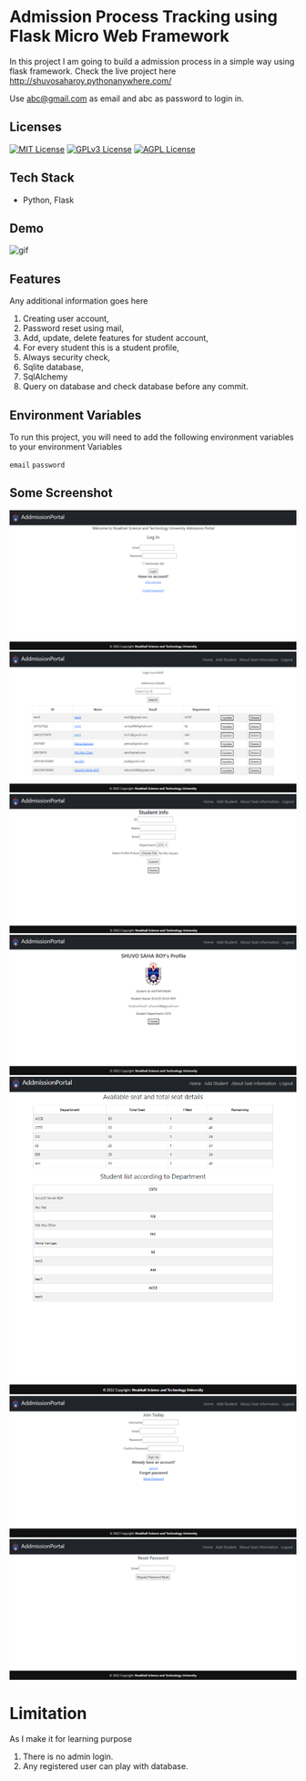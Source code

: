 
# Admission Process Tracking using Flask Micro Web Framework

In this project I am going to build a admission process in a simple way using flask framework.
Check the live project here http://shuvosaharoy.pythonanywhere.com/

Use abc@gmail.com as email and abc as password to login in.


## Licenses

[![MIT License](https://img.shields.io/badge/License-MIT-green.svg)](https://choosealicense.com/licenses/mit/)
[![GPLv3 License](https://img.shields.io/badge/License-GPL%20v3-yellow.svg)](https://opensource.org/licenses/)
[![AGPL License](https://img.shields.io/badge/license-AGPL-blue.svg)](http://www.gnu.org/licenses/agpl-3.0)

## <strong>Tech Stack</strong>

* Python, Flask

## <strong>Demo</strong>
![gif](readmeFiles/main.gif)

## Features

Any additional information goes here

1. Creating user account,
2. Password reset using mail,
3. Add, update, delete features for student account,
4. For every student this is a student profile,
5. Always security check,
6. Sqlite database,
7. SqlAlchemy
8. Query on database and check database before any commit.



## Environment Variables

To run this project, you will need to add the following environment variables to your environment Variables

`email`
`password`

## Some Screenshot
![gif](readmeFiles/1.png)
![gif](readmeFiles/2.png)
![gif](readmeFiles/3.png)
![gif](readmeFiles/4.png)
![gif](readmeFiles/5.png)
![gif](readmeFiles/6.png)
![gif](readmeFiles/7.png)


# Limitation
As I make it for learning purpose
1. There is no admin login.
2. Any registered user can play with database.
